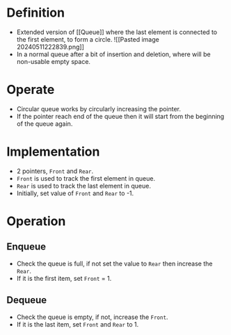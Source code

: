 # Definition
- Extended version of [[Queue]] where the last element is connected to the first element, to form a circle.
  ![[Pasted image 20240511222839.png]]
- In a normal queue after a bit of insertion and deletion, where will be non-usable empty space.
# Operate
- Circular queue works by circularly increasing the pointer.
- If the pointer reach end of the queue then it will start from the beginning of the queue again.
# Implementation
- 2 pointers, `Front` and `Rear`.
- `Front` is used to track the first element in queue.
- `Rear` is used to track the last element in queue.
- Initially, set value of `Front` and `Rear` to -1.
# Operation
## Enqueue
- Check the queue is full, if not set the value to `Rear` then increase the `Rear`.
- If it is the first item, set `Front` = 1.
## Dequeue
- Check the queue is empty, if not, increase the `Front`.
- If it is the last item, set `Front` and `Rear` to 1.